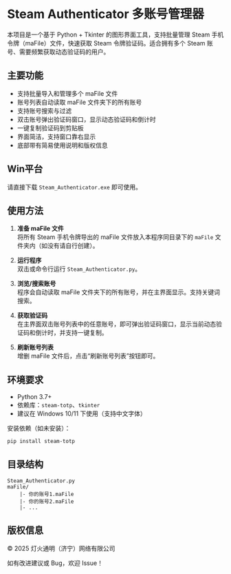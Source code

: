 # Steam Authenticator 多账号管理器

本项目是一个基于 Python + Tkinter 的图形界面工具，支持批量管理 Steam 手机令牌（maFile）文件，快速获取 Steam 令牌验证码。适合拥有多个 Steam 账号、需要频繁获取动态验证码的用户。

## 主要功能

- 支持批量导入和管理多个 maFile 文件
- 账号列表自动读取 maFile 文件夹下的所有账号
- 支持账号搜索与过滤
- 双击账号弹出验证码窗口，显示动态验证码和倒计时
- 一键复制验证码到剪贴板
- 界面简洁，支持窗口靠右显示
- 底部带有简易使用说明和版权信息

## Win平台

请直接下载 `Steam_Authenticator.exe` 即可使用。

## 使用方法

1. **准备 maFile 文件**  
   将所有 Steam 手机令牌导出的 maFile 文件放入本程序同目录下的 `maFile` 文件夹内（如没有请自行创建）。

2. **运行程序**  
   双击或命令行运行 `Steam_Authenticator.py`。

3. **浏览/搜索账号**  
   程序会自动读取 maFile 文件夹下的所有账号，并在主界面显示。支持关键词搜索。

4. **获取验证码**  
   在主界面双击账号列表中的任意账号，即可弹出验证码窗口，显示当前动态验证码和倒计时，并支持一键复制。

5. **刷新账号列表**  
   增删 maFile 文件后，点击“刷新账号列表”按钮即可。

## 环境要求

- Python 3.7+
- 依赖库：`steam-totp`、`tkinter`
- 建议在 Windows 10/11 下使用（支持中文字体）

安装依赖（如未安装）：
```bash
pip install steam-totp
```

## 目录结构
```
Steam_Authenticator.py
maFile/
    |- 你的账号1.maFile
    |- 你的账号2.maFile
    |- ...
```


## 版权信息

© 2025 灯火通明（济宁）网络有限公司

如有改进建议或 Bug，欢迎 Issue！
